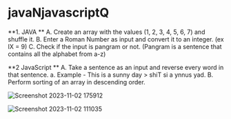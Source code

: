 # javaNjavascriptQ

**1. JAVA **
A. Create an array with the values (1, 2, 3, 4, 5, 6, 7) and shuffle it. 
B. Enter a Roman Number as input and convert it to an integer. (ex IX = 9) 
C. Check if the input is pangram or not. (Pangram is a sentence that contains all the alphabet
from a-z)

**2 JavaScript **
A. Take a sentence as an input and reverse every word in that sentence. 
a. Example - This is a sunny day > shiT si a ynnus yad. 
B. Perform sorting of an array in descending order.

 
![Screenshot 2023-11-02 175912](https://github.com/badhanco/javaNjavascriptQ/assets/97171186/0bb00bec-b2d7-48ec-8919-8711fb8dc6f9)

![Screenshot 2023-11-02 111035](https://github.com/badhanco/javaNjavascriptQ/assets/97171186/0d2b909e-aaf1-4123-a5e9-9b056d4e211a)
